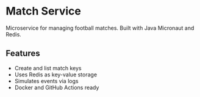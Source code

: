 # Match Service

Microservice for managing football matches. Built with Java Micronaut and Redis.

## Features

- Create and list match keys
- Uses Redis as key-value storage
- Simulates events via logs
- Docker and GitHub Actions ready
